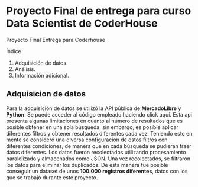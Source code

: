 # Proyecto Final de entrega para curso Data Scientist de CoderHouse

Proyecto Final Entrega para Coderhouse

Índice

1. Adquisición de datos.
2. Análisis.
3. Información adicional.


## Adquisicion de datos

Para la adquisición de datos se utilizó la API pública de **MercadoLibre** y **Python**. Se puede acceder al código empleado haciendo click aquí. Esta api presenta algunas limitaciones en cuanto al número de resultados que es posible obtener en una sola búsqueda, sin embargo, es posible aplicar diferentes filtros y obtener resultados diferentes cada vez. Teniendo esto en mente se consideró una diversa configuración de estos filtros con diferentes condiciones, de manera que en cada búsqueda se pudieran traer datos diferentes. Los datos fueron recolectados utilizando procesamiento paralelizado y almacenados como JSON. Una vez recolectados, se filtraron los datos para eliminar los duplicados.
De esta manera fue posible conseguir un dataset de unos **100.000 registros diferentes**, datos con los que se trabajó durante este proyecto.